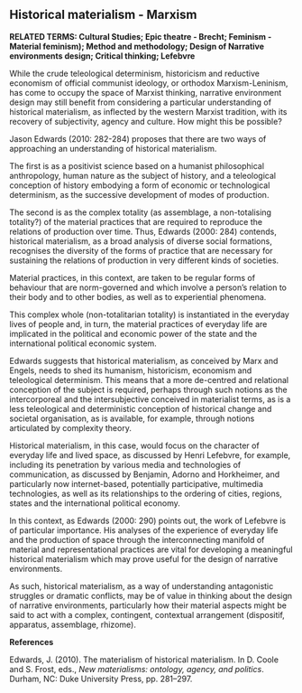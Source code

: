 ## Historical materialism - Marxism

**RELATED TERMS: Cultural Studies; Epic theatre - Brecht; Feminism - Material feminism); Method and methodology; Design of Narrative environments design; Critical thinking; Lefebvre**

While the crude teleological determinism, historicism and reductive economism of official communist ideology, or orthodox Marxism-Leninism, has come to occupy the space of Marxist thinking, narrative environment design may still benefit from considering a particular understanding of historical materialism, as inflected by the western Marxist tradition, with its recovery of subjectivity, agency and culture. How might this be possible?

Jason Edwards (2010: 282-284) proposes that there are two ways of approaching an understanding of historical materialism.

The first is as a positivist science based on a humanist philosophical anthropology, human nature as the subject of history, and a teleological conception of history embodying a form of economic or technological determinism, as the successive development of modes of production.

The second is as the complex totality (as assemblage, a non-totalising totality?) of the material practices that are required to reproduce the relations of production over time. Thus, Edwards (2000: 284) contends, historical materialism, as a broad analysis of diverse social formations, recognises the diversity of the forms of practice that are necessary for sustaining the relations of production in very different kinds of societies.

Material practices, in this context, are taken to be regular forms of behaviour that are norm-governed and which involve a person’s relation to their body and to other bodies, as well as to experiential phenomena.

This complex whole (non-totalitarian totality) is instantiated in the everyday lives of people and, in turn, the material practices of everyday life are implicated in the political and economic power of the state and the international political economic system.

Edwards suggests that historical materialism, as conceived by Marx and Engels, needs to shed its humanism, historicism, economism and teleological determinism. This means that a more de-centred and relational conception of the subject is required, perhaps through such notions as the intercorporeal and the intersubjective conceived in materialist terms, as is a less teleological and deterministic conception of historical change and societal organisation, as is available, for example, through notions articulated by complexity theory.

Historical materialism, in this case, would focus on the character of everyday life and lived space, as discussed by Henri Lefebvre, for example, including its penetration by various media and technologies of communication, as discussed by Benjamin, Adorno and Horkheimer, and particularly now internet-based, potentially participative, multimedia technologies, as well as its relationships to the ordering of cities, regions, states and the international political economy.

In this context, as Edwards (2000: 290) points out, the work of Lefebvre is of particular importance. His analyses of the experience of everyday life and the production of space through the interconnecting manifold of material and representational practices are vital for developing a meaningful historical materialism which may prove useful for the design of narrative environments.

As such, historical materialism, as a way of understanding antagonistic struggles or dramatic conflicts, may be of value in thinking about the design of narrative environments, particularly how their material aspects might be said to act with a complex, contingent, contextual arrangement (dispositif, apparatus, assemblage, rhizome).

**References**

Edwards, J. (2010). The materialism of historical materialism. In D. Coole and S. Frost, eds., _New materialisms: ontology, agency, and politics_. Durham, NC: Duke University Press, pp. 281–297.

